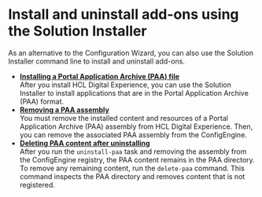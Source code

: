 # Install and uninstall add-ons using the Solution Installer

As an alternative to the Configuration Wizard, you can also use the Solution Installer command line to install and uninstall add-ons.

-   **[Installing a Portal Application Archive (PAA) file](inst_paa.md)**  
After you install HCL Digital Experience, you can use the Solution Installer to install applications that are in the Portal Application Archive (PAA) format.
-   **[Removing a PAA assembly](remove_assembly.md)**  
You must remove the installed content and resources of a Portal Application Archive (PAA) assembly from HCL Digital Experience. Then, you can remove the associated PAA assembly from the ConfigEngine.
-   **[Deleting PAA content after uninstalling](delete_paa.md)**  
After you run the `uninstall-paa` task and removing the assembly from the ConfigEngine registry, the PAA content remains in the PAA directory. To remove any remaining content, run the `delete-paa` command. This command inspects the PAA directory and removes content that is not registered.


